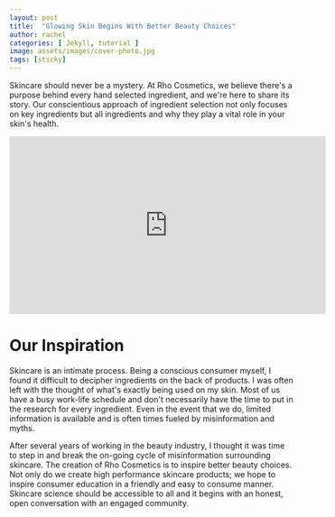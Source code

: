 ```yaml
---
layout: post
title:  "Glowing Skin Begins With Better Beauty Choices"
author: rachel
categories: [ Jekyll, tutorial ]
image: assets/images/cover-photo.jpg
tags: [sticky]
---
```


Skincare should never be a mystery. At Rho Cosmetics, we believe there's a purpose behind every hand selected ingredient, and we're here to share its story.  Our conscientious approach of ingredient selection not only focuses on key ingredients but all ingredients and why they play a vital role in your skin's health.

<p align="center">
  <iframe width="560" height="315" src="https://www.youtube.com/embed/KUdC-fU_SRQ" frameborder="0" allow="accelerometer; autoplay; encrypted-media; gyroscope; picture-in-picture" allowfullscreen></iframe> </p>

# Our Inspiration

Skincare is an intimate process. Being a conscious consumer myself, I found it difficult to decipher ingredients on the back of products. I was often left with the thought of what's exactly being used on my skin. Most of us have a busy work-life schedule and don't necessarily have the time to put in the research for every ingredient. Even in the event that we do, limited information is available and is often times fueled by misinformation and myths. 

After several years of working in the beauty industry, I thought it was time to step in and break the on-going cycle of misinformation surrounding skincare. The creation of Rho Cosmetics is to inspire better beauty choices. Not only do we create high performance skincare products; we hope to inspire consumer education in a friendly and easy to consume manner. Skincare science should be accessible to all and it begins with an honest, open conversation with an engaged community. 